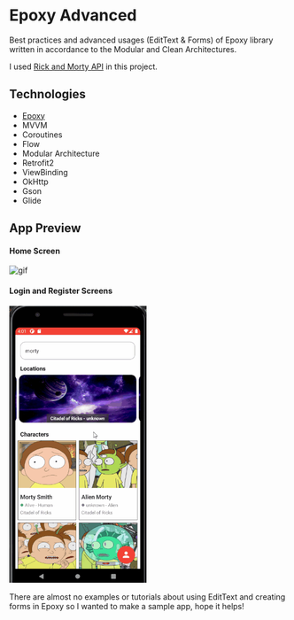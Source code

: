# Epoxy Advanced
Best practices and advanced usages (EditText & Forms) of Epoxy library written in accordance to the Modular and Clean Architectures.

I used [Rick and Morty API](https://rickandmortyapi.com) in this project.

## Technologies
- [Epoxy](https://github.com/airbnb/epoxy)
- MVVM
- Coroutines
- Flow
- Modular Architecture
- Retrofit2
- ViewBinding
- OkHttp
- Gson
- Glide

## App Preview
#### Home Screen

<img src="./app_preview/recording_1.gif" alt="gif" height="500"/>

#### Login and Register Screens

<img src="./app_preview/recording_2.gif" alt="gif" height="500"/>

There are almost no examples or tutorials about using EditText and creating forms in Epoxy so I wanted to make a sample app, hope it helps!
